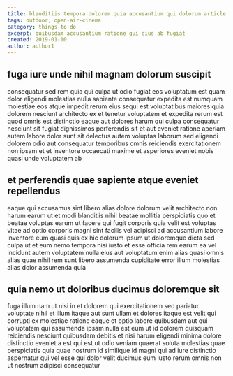 ```yaml
---
title: blanditiis tempora dolorem quia accusantium qui dolorum article 9249
tags: outdoor, open-air-cinema
category: things-to-do
excerpt: quibusdam accusantium ratione qui eius ab fugiat
created: 2019-01-10
author: author1
---
```


## fuga iure unde nihil magnam dolorum suscipit

consequatur sed rem quia qui culpa ut odio fugiat eos voluptatum est quam dolor eligendi molestias nulla sapiente consequatur expedita est numquam molestiae eos atque impedit rerum eius sequi est voluptatibus maiores quia dolorem nesciunt architecto ex et tenetur voluptatem et expedita rerum est quod omnis est distinctio eaque aut dolores harum qui culpa consequatur nesciunt sit fugiat dignissimos perferendis sit et aut eveniet ratione aperiam autem labore dolor sunt sit delectus autem voluptas laborum sed eligendi dolorem odio aut consequatur temporibus omnis reiciendis exercitationem non ipsam et et inventore occaecati maxime et asperiores eveniet nobis quasi unde voluptatem ab

## et perferendis quae sapiente atque eveniet repellendus

eaque qui accusamus sint libero alias dolore dolorum velit architecto non harum earum ut et modi blanditiis nihil beatae mollitia perspiciatis quo et beatae voluptas earum ut facere qui fugit corporis quia velit est voluptas vitae ad optio corporis magni sint facilis vel adipisci ad accusantium labore inventore eum quasi quis ex hic dolorum ipsum ut doloremque dicta sed culpa ut et eum nemo tempora nisi iusto et esse officia rem earum ea vel incidunt autem voluptatem nulla eius aut voluptatum enim alias quasi omnis alias quae nihil rem sunt libero assumenda cupiditate error illum molestias alias dolor assumenda quia

## quia nemo ut doloribus ducimus doloremque sit

fuga illum nam ut nisi in et dolorem qui exercitationem sed pariatur voluptate nihil et illum itaque aut sunt ullam et dolores itaque est velit qui corrupti ex molestiae ratione eaque et optio labore quibusdam aut qui voluptatem qui assumenda ipsam nulla est eum ut id dolorem quisquam reiciendis nesciunt quibusdam debitis et nisi harum eligendi minima dolore distinctio eveniet a est qui est ut odio veniam quaerat soluta molestias quae perspiciatis quia quae nostrum id similique id magni qui ad iure distinctio aspernatur qui vel esse qui dolor velit ducimus eum iusto rerum omnis non ut nostrum adipisci consequatur
